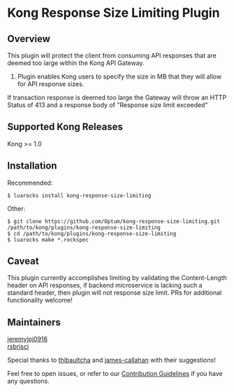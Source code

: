 # Kong Response Size Limiting Plugin
## Overview
This plugin will protect the client from consuming API responses that are deemed too large within the Kong API Gateway.

1. Plugin enables Kong users to specify the size in MB that they will allow for API response sizes.

If transaction response is deemed too large the Gateway will throw an HTTP Status of 413 and a response body of "Response size limit exceeded" 

## Supported Kong Releases
Kong >= 1.0 

## Installation
Recommended:
```
$ luarocks install kong-response-size-limiting
```
Other:
```
$ git clone https://github.com/Optum/kong-response-size-limiting.git /path/to/kong/plugins/kong-response-size-limiting
$ cd /path/to/kong/plugins/kong-response-size-limiting
$ luarocks make *.rockspec
```
## Caveat

This plugin currently accomplishes limiting by validating the Content-Length header on API responses, if backend microservice is lacking such a standard header, then plugin will not response size limit. PRs for additional functionality welcome!

## Maintainers
[jeremyjpj0916](https://github.com/jeremyjpj0916)  
[rsbrisci](https://github.com/rsbrisci)

Special thanks to [thibaultcha](https://github.com/thibaultcha) and [james-callahan](https://github.com/james-callahan) with their
suggestions!

Feel free to open issues, or refer to our [Contribution Guidelines](https://github.com/Optum/kong-response-size-limiting/blob/master/CONTRIBUTING.md) if you have any questions.
